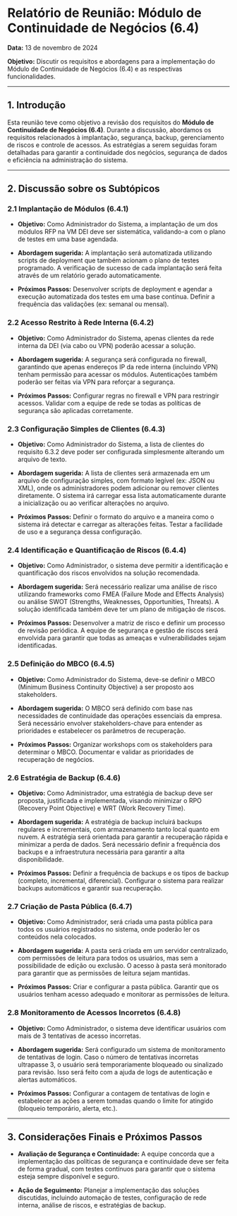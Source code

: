 ﻿# Relatório de Reunião: Módulo de Continuidade de Negócios (6.4)

**Data:** 13 de novembro de 2024  

**Objetivo:** Discutir os requisitos e abordagens para a implementação do Módulo de Continuidade de Negócios (6.4) e as respectivas funcionalidades.

---

## 1. Introdução

Esta reunião teve como objetivo a revisão dos requisitos do **Módulo de Continuidade de Negócios (6.4)**. Durante a discussão, abordamos os requisitos relacionados à implantação, segurança, backup, gerenciamento de riscos e controle de acessos. As estratégias a serem seguidas foram detalhadas para garantir a continuidade dos negócios, segurança de dados e eficiência na administração do sistema.

---

## 2. Discussão sobre os Subtópicos

### 2.1 Implantação de Módulos (6.4.1)

- **Objetivo:** Como Administrador do Sistema, a implantação de um dos módulos RFP na VM DEI deve ser sistemática, validando-a com o plano de testes em uma base agendada.

- **Abordagem sugerida:** A implantação será automatizada utilizando scripts de deployment que também acionam o plano de testes programado. A verificação de sucesso de cada implantação será feita através de um relatório gerado automaticamente.

- **Próximos Passos:** Desenvolver scripts de deployment e agendar a execução automatizada dos testes em uma base contínua. Definir a frequência das validações (ex: semanal ou mensal).

### 2.2 Acesso Restrito à Rede Interna (6.4.2)

- **Objetivo:** Como Administrador do Sistema, apenas clientes da rede interna da DEI (via cabo ou VPN) poderão acessar a solução.

- **Abordagem sugerida:** A segurança será configurada no firewall, garantindo que apenas endereços IP da rede interna (incluindo VPN) tenham permissão para acessar os módulos. Autenticações também poderão ser feitas via VPN para reforçar a segurança.

- **Próximos Passos:** Configurar regras no firewall e VPN para restringir acessos. Validar com a equipe de rede se todas as políticas de segurança são aplicadas corretamente.

### 2.3 Configuração Simples de Clientes (6.4.3)

- **Objetivo:** Como Administrador do Sistema, a lista de clientes do requisito 6.3.2 deve poder ser configurada simplesmente alterando um arquivo de texto.

- **Abordagem sugerida:** A lista de clientes será armazenada em um arquivo de configuração simples, com formato legível (ex: JSON ou XML), onde os administradores podem adicionar ou remover clientes diretamente. O sistema irá carregar essa lista automaticamente durante a inicialização ou ao verificar alterações no arquivo.

- **Próximos Passos:** Definir o formato do arquivo e a maneira como o sistema irá detectar e carregar as alterações feitas. Testar a facilidade de uso e a segurança dessa configuração.

### 2.4 Identificação e Quantificação de Riscos (6.4.4)

- **Objetivo:** Como Administrador, o sistema deve permitir a identificação e quantificação dos riscos envolvidos na solução recomendada.

- **Abordagem sugerida:** Será necessário realizar uma análise de risco utilizando frameworks como FMEA (Failure Mode and Effects Analysis) ou análise SWOT (Strengths, Weaknesses, Opportunities, Threats). A solução identificada também deve ter um plano de mitigação de riscos.

- **Próximos Passos:** Desenvolver a matriz de risco e definir um processo de revisão periódica. A equipe de segurança e gestão de riscos será envolvida para garantir que todas as ameaças e vulnerabilidades sejam identificadas.

### 2.5 Definição do MBCO (6.4.5)

- **Objetivo:** Como Administrador do Sistema, deve-se definir o MBCO (Minimum Business Continuity Objective) a ser proposto aos stakeholders.

- **Abordagem sugerida:** O MBCO será definido com base nas necessidades de continuidade das operações essenciais da empresa. Será necessário envolver stakeholders-chave para entender as prioridades e estabelecer os parâmetros de recuperação.

- **Próximos Passos:** Organizar workshops com os stakeholders para determinar o MBCO. Documentar e validar as prioridades de recuperação de negócios.

### 2.6 Estratégia de Backup (6.4.6)

- **Objetivo:** Como Administrador, uma estratégia de backup deve ser proposta, justificada e implementada, visando minimizar o RPO (Recovery Point Objective) e WRT (Work Recovery Time).

- **Abordagem sugerida:** A estratégia de backup incluirá backups regulares e incrementais, com armazenamento tanto local quanto em nuvem. A estratégia será orientada para garantir a recuperação rápida e minimizar a perda de dados. Será necessário definir a frequência dos backups e a infraestrutura necessária para garantir a alta disponibilidade.

- **Próximos Passos:** Definir a frequência de backups e os tipos de backup (completo, incremental, diferencial). Configurar o sistema para realizar backups automáticos e garantir sua recuperação.

### 2.7 Criação de Pasta Pública (6.4.7)

- **Objetivo:** Como Administrador, será criada uma pasta pública para todos os usuários registrados no sistema, onde poderão ler os conteúdos nela colocados.

- **Abordagem sugerida:** A pasta será criada em um servidor centralizado, com permissões de leitura para todos os usuários, mas sem a possibilidade de edição ou exclusão. O acesso à pasta será monitorado para garantir que as permissões de leitura sejam mantidas.

- **Próximos Passos:** Criar e configurar a pasta pública. Garantir que os usuários tenham acesso adequado e monitorar as permissões de leitura.

### 2.8 Monitoramento de Acessos Incorretos (6.4.8)

- **Objetivo:** Como Administrador, o sistema deve identificar usuários com mais de 3 tentativas de acesso incorretas.

- **Abordagem sugerida:** Será configurado um sistema de monitoramento de tentativas de login. Caso o número de tentativas incorretas ultrapasse 3, o usuário será temporariamente bloqueado ou sinalizado para revisão. Isso será feito com a ajuda de logs de autenticação e alertas automáticos.

- **Próximos Passos:** Configurar a contagem de tentativas de login e estabelecer as ações a serem tomadas quando o limite for atingido (bloqueio temporário, alerta, etc.).

---

## 3. Considerações Finais e Próximos Passos

- **Avaliação de Segurança e Continuidade:** A equipe concorda que a implementação das políticas de segurança e continuidade deve ser feita de forma gradual, com testes contínuos para garantir que o sistema esteja sempre disponível e seguro.

- **Ação de Seguimento:** Planejar a implementação das soluções discutidas, incluindo automação de testes, configuração de rede interna, análise de riscos, e estratégias de backup.

